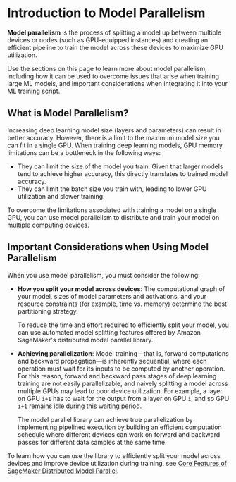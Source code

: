 # Introduction to Model Parallelism<a name="model-parallel-intro"></a>

**Model parallelism** is the process of splitting a model up between multiple devices or nodes \(such as GPU\-equipped instances\) and creating an efficient pipeline to train the model across these devices to maximize GPU utilization\. 

Use the sections on this page to learn more about model parallelism, including how it can be used to overcome issues that arise when training large ML models, and important considerations when integrating it into your ML training script\. 

## What is Model Parallelism?<a name="model-parallel-what-is"></a>

Increasing deep learning model size \(layers and parameters\) can result in better accuracy\. However, there is a limit to the maximum model size you can fit in a single GPU\. When training deep learning models, GPU memory limitations can be a bottleneck in the following ways:
+ They can limit the size of the model you train\. Given that larger models tend to achieve higher accuracy, this directly translates to trained model accuracy\.
+ They can limit the batch size you train with, leading to lower GPU utilization and slower training\.

To overcome the limitations associated with training a model on a single GPU, you can use model parallelism to distribute and train your model on multiple computing devices\. 

## Important Considerations when Using Model Parallelism<a name="model-parallel-important-considerations"></a>

When you use model parallelism, you must consider the following:
+ **How you split your model across devices**: The computational graph of your model, sizes of model parameters and activations, and your resource constraints \(for example, time vs\. memory\) determine the best partitioning strategy\.

  To reduce the time and effort required to efficiently split your model, you can use automated model splitting features offered by Amazon SageMaker's distributed model parallel library\.
+ **Achieving parallelization**: Model training—that is, forward computations and backward propagation—is inherently sequential, where each operation must wait for its inputs to be computed by another operation\. For this reason, forward and backward pass stages of deep learning training are not easily parallelizable, and naively splitting a model across multiple GPUs may lead to poor device utilization\. For example, a layer on GPU `i+1` has to wait for the output from a layer on GPU `i`, and so GPU `i+1` remains idle during this waiting period\.

  The model parallel library can achieve true parallelization by implementing pipelined execution by building an efficient computation schedule where different devices can work on forward and backward passes for different data samples at the same time\.

To learn how you can use the library to efficiently split your model across devices and improve device utilization during training, see [Core Features of SageMaker Distributed Model Parallel](model-parallel-core-features.md)\.
